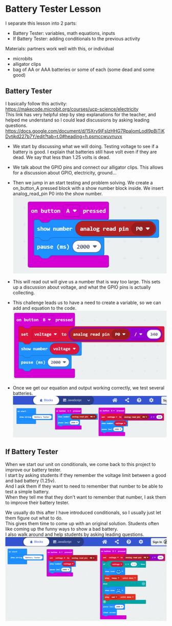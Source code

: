 # Battery Tester Lesson

I separate this lesson into 2 parts:
- Battery Tester: variables, math equations, inputs  
- If Battery Tester: adding conditionals to the previous activity

Materials: partners work well with this, or individual  
- microbits
- alligator clips
- bag of AA or AAA batteries or some of each (some dead and some good) 

## Battery Tester  
I basically follow this activity:  
https://makecode.microbit.org/courses/ucp-science/electricity  
This link has very helpful step by step explanations for the teacher, and helped me understand so I could lead discussions by asking leading questions.  
https://docs.google.com/document/d/15Xry9jFsIzHHG7RpaIomLodl9pBjTiKDvtjkd227b7Y/edit?tab=t.0#heading=h.psmccwuvnuvx  

- We start by discussing what we will doing. Testing voltage to see if a battery is good. I explain that batteries still have volt even if they are dead. We say that less than 1.25 volts is dead.  
- We talk about the GPIO pins and connect our alligator clips. This allows for a discussion about GPIO, electricity, ground...    
- Then we jump in an start testing and problem solving. We create a on_button_A pressed block with a show number block inside. We insert analog_read_pin P0 into the show number.  
![image](battery_tester1.png)

- This will read out will give us a number that is way too large. This sets up a discussion about voltage, and what the GPIO pins is actually collecting.
- This challenge leads us to have a need to create a variable, so we can add and equation to the code.  
![image](battery_tester2.png)

- Once we get our equation and output working correctly, we test several batteries.  
![image](battery_tester3.png)


## If Battery Tester  
When we start our unit on conditionals, we come back to this project to improve our battery tester.  
I start by asking students if they remember the voltage limit between a good and bad battery (1.25v).  
And I ask them if they want to need to remember that number to be able to test a simple battery.  
When they tell me that they don't want to remember that number, I ask them to improve their battery tester.  

We usually do this after I have introduced conditionals, so I usually just let them figure out what to do.  
This gives them time to come up with an original solution. Students often like coming up the funny ways to show a bad battery.  
I also walk around and help students by asking leading questions.  
![image](if_battery_tester.png)
